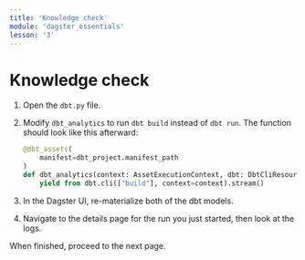 ```yaml
---
title: 'Knowledge check'
module: 'dagster_essentials'
lesson: '3'
---
```


# Knowledge check

1. Open the `dbt.py` file.

2. Modify `dbt_analytics` to run `dbt build` instead of `dbt run`. The function should look like this afterward:

   ```python
   @dbt_assets(
       manifest=dbt_project.manifest_path
   )
   def dbt_analytics(context: AssetExecutionContext, dbt: DbtCliResource):
       yield from dbt.cli(["build"], context=context).stream()
   ```

3. In the Dagster UI, re-materialize both of the dbt models.

4. Navigate to the details page for the run you just started, then look at the logs.

When finished, proceed to the next page.
